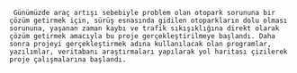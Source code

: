      Günümüzde araç artışı sebebiyle problem olan otopark sorununa bir çözüm getirmek için, sürüş esnasında gidilen otoparkların dolu olması sorununa, yaşanan zaman kaybı ve trafik sıkışıklığına direkt olarak çözüm getirmek amacıyla bu proje gerçekleştirilmeye başlandı. Daha sonra projeyi gerçekleştirmek adına kullanılacak olan programlar, yazılımlar, veritabanı araştırmaları yapılarak yol haritası çizilerek proje çalışmalarına başlandı. 

